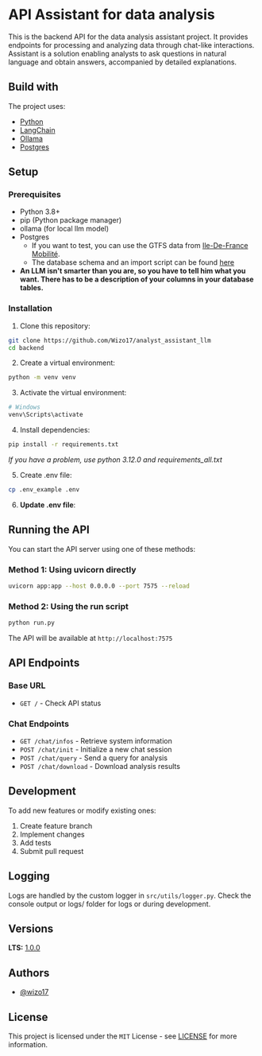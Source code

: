 # API Assistant for data analysis

This is the backend API for the data analysis assistant project. It provides endpoints for processing and analyzing data through chat-like interactions.
Assistant is a solution enabling analysts to ask questions in natural language and obtain answers, accompanied by detailed explanations.


## Build with

The project uses:
* [Python](https://www.python.org/)
* [LangChain](https://www.langchain.com/)
* [Ollama](https://ollama.com/)
* [Postgres](https://www.postgresql.org/)


## Setup

### Prerequisites
- Python 3.8+
- pip (Python package manager)
- ollama (for local llm model)
- Postgres
    - If you want to test, you can use the GTFS data from [Ile-De-France Mobilité](https://www.data.gouv.fr/fr/datasets/horaires-prevus-sur-les-lignes-de-transport-en-commun-dile-de-france-gtfs-datahub/).
    - The database schema and an import script can be found [here](data/base_gtfs_test/base_analyst_llm_export.sql)
- **An LLM isn't smarter than you are, so you have to tell him what you want. There has to be a description of your columns in your database tables.**

### Installation

1. Clone this repository:
```bash
git clone https://github.com/Wizo17/analyst_assistant_llm
cd backend
```

2. Create a virtual environment:
```bash
python -m venv venv
```

3. Activate the virtual environment:
```bash
# Windows
venv\Scripts\activate
```

4. Install dependencies:
```bash
pip install -r requirements.txt
```
<em>If you have a problem, use python 3.12.0 and requirements_all.txt</em>

5. Create .env file:
```bash
cp .env_example .env
```

6. **Update .env file**:

## Running the API

You can start the API server using one of these methods:

### Method 1: Using uvicorn directly
```bash
uvicorn app:app --host 0.0.0.0 --port 7575 --reload
```

### Method 2: Using the run script
```bash
python run.py
```

The API will be available at `http://localhost:7575`


## API Endpoints

### Base URL
- `GET /` - Check API status

### Chat Endpoints
- `GET /chat/infos` - Retrieve system information
- `POST /chat/init` - Initialize a new chat session
- `POST /chat/query` - Send a query for analysis
- `POST /chat/download` - Download analysis results


## Development

To add new features or modify existing ones:
1. Create feature branch
2. Implement changes
3. Add tests
4. Submit pull request


## Logging

Logs are handled by the custom logger in `src/utils/logger.py`. Check the console output or logs/ folder for logs or during development.


## Versions
**LTS:** [1.0.0](https://github.com/Wizo17/analyst_assistant_llm)

## Authors

* [@wizo17](https://github.com/Wizo17)

## License

This project is licensed under the ``MIT`` License - see [LICENSE](LICENSE) for more information.
